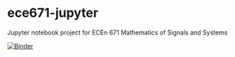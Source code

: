 # ece671-jupyter

Jupyter notebook project for ECEn 671 Mathematics of Signals and Systems

[![Binder](https://mybinder.org/badge_logo.svg)](https://mybinder.org/v2/gh/randybeard/ece671-jupyter/HEAD?filepath=table_of_contents.ipby)
